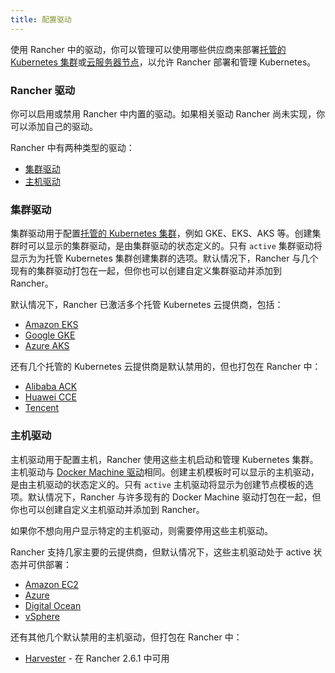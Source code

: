```yaml
---
title: 配置驱动
---
```


<head>
  <link rel="canonical" href="https://ranchermanager.docs.rancher.com/zh/how-to-guides/new-user-guides/authentication-permissions-and-global-configuration/about-provisioning-drivers"/>
</head>

使用 Rancher 中的驱动，你可以管理可以使用哪些供应商来部署[托管的 Kubernetes 集群](../../kubernetes-clusters-in-rancher-setup/set-up-clusters-from-hosted-kubernetes-providers/set-up-clusters-from-hosted-kubernetes-providers.md)或[云服务器节点](../../launch-kubernetes-with-rancher/use-new-nodes-in-an-infra-provider/use-new-nodes-in-an-infra-provider.md)，以允许 Rancher 部署和管理 Kubernetes。

###  Rancher 驱动

你可以启用或禁用 Rancher 中内置的驱动。如果相关驱动 Rancher 尚未实现，你可以添加自己的驱动。

Rancher 中有两种类型的驱动：

* [集群驱动](#集群驱动)
* [主机驱动](#主机驱动)

### 集群驱动

集群驱动用于配置[托管的 Kubernetes 集群](../../kubernetes-clusters-in-rancher-setup/set-up-clusters-from-hosted-kubernetes-providers/set-up-clusters-from-hosted-kubernetes-providers.md)，例如 GKE、EKS、AKS 等。创建集群时可以显示的集群驱动，是由集群驱动的状态定义的。只有 `active` 集群驱动将显示为为托管 Kubernetes 集群创建集群的选项。默认情况下，Rancher 与几个现有的集群驱动打包在一起，但你也可以创建自定义集群驱动并添加到 Rancher。

默认情况下，Rancher 已激活多个托管 Kubernetes 云提供商，包括：

*  [Amazon EKS](../../kubernetes-clusters-in-rancher-setup/set-up-clusters-from-hosted-kubernetes-providers/eks.md)
*  [Google GKE](../../kubernetes-clusters-in-rancher-setup/set-up-clusters-from-hosted-kubernetes-providers/gke.md)
*  [Azure AKS](../../kubernetes-clusters-in-rancher-setup/set-up-clusters-from-hosted-kubernetes-providers/aks.md)

还有几个托管的 Kubernetes 云提供商是默认禁用的，但也打包在 Rancher 中：

* [Alibaba ACK](../../kubernetes-clusters-in-rancher-setup/set-up-clusters-from-hosted-kubernetes-providers/alibaba.md)
* [Huawei CCE](../../kubernetes-clusters-in-rancher-setup/set-up-clusters-from-hosted-kubernetes-providers/huawei.md)
* [Tencent](../../kubernetes-clusters-in-rancher-setup/set-up-clusters-from-hosted-kubernetes-providers/tencent.md)

### 主机驱动

主机驱动用于配置主机，Rancher 使用这些主机启动和管理 Kubernetes 集群。主机驱动与 [Docker Machine 驱动](https://github.com/docker/docs/blob/vnext-engine/machine/drivers/index.md)相同。创建主机模板时可以显示的主机驱动，是由主机驱动的状态定义的。只有 `active` 主机驱动将显示为创建节点模板的选项。默认情况下，Rancher 与许多现有的 Docker Machine 驱动打包在一起，但你也可以创建自定义主机驱动并添加到 Rancher。

如果你不想向用户显示特定的主机驱动，则需要停用这些主机驱动。

Rancher 支持几家主要的云提供商，但默认情况下，这些主机驱动处于 active 状态并可供部署：

*   [Amazon EC2](../../launch-kubernetes-with-rancher/use-new-nodes-in-an-infra-provider/create-an-amazon-ec2-cluster.md)
*   [Azure](../../launch-kubernetes-with-rancher/use-new-nodes-in-an-infra-provider/create-an-azure-cluster.md)
*   [Digital Ocean](../../launch-kubernetes-with-rancher/use-new-nodes-in-an-infra-provider/create-a-digitalocean-cluster.md)
*   [vSphere](../../launch-kubernetes-with-rancher/use-new-nodes-in-an-infra-provider/vsphere/vsphere.md)

还有其他几个默认禁用的主机驱动，但打包在 Rancher 中：

*   [Harvester](../../../../integrations-in-rancher/harvester.md#harvester-主机驱动) - 在 Rancher 2.6.1 中可用
